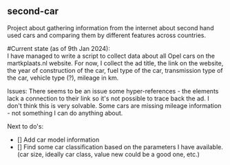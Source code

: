 ## second-car
Project about gathering information from the internet about second hand used cars and comparing them by different features across countries.

#Current state (as of 9th Jan 2024):<br>
I have managed to write a script to collect data about all Opel cars on the martkplaats.nl website. For now, I collect the ad title, the link on the website, the year of construction of the car, fuel type of the car, transmission type of the car, vehicle type (?), mileage in km.<br>

Issues: There seems to be an issue some hyper-references - the elements lack a connection to their link so it's not possible to trace back the ad. I don't think this is very solvable. Some cars are missing mileage information - not something I can do anything about.<br>

Next to do's:<br>
- [] Add car model information<br>
- [] Find some car classification based on the parameters I have available. (car size, ideally car class, value new could be a good one, etc.)
